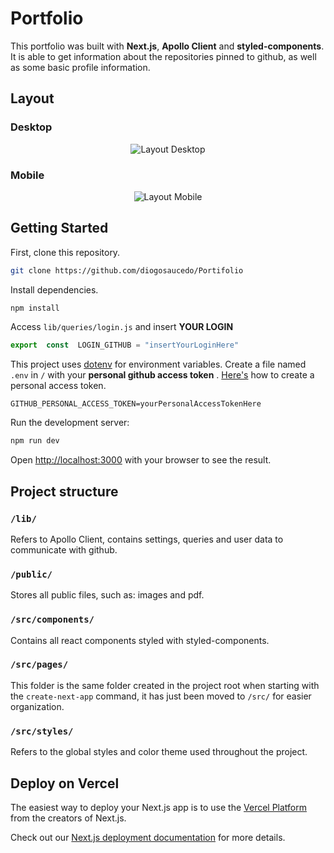 # Portfolio

This portfolio was built with **Next.js**, **Apollo Client** and **styled-components**. It is able to get information about the repositories pinned to github, as well as some basic profile information.

## Layout

### Desktop

<div style="display:flex; align-items:center; justify-content: center">
<img  src="https://i.ibb.co/G0JK9xZ/teste.gif" alt="Layout Desktop"/>
</div>

### Mobile

<div style="display:flex; align-items:center; justify-content: center">
<img src="https://i.ibb.co/FJwNr2F/Mobile-Version.gif" alt="Layout Mobile"/>
</div>

## Getting Started

First, clone this repository.

```bash
git clone https://github.com/diogosaucedo/Portifolio
```

Install dependencies.

```bash
npm install
```

Access `lib/queries/login.js` and insert **YOUR LOGIN**

```javascript
export  const  LOGIN_GITHUB = "insertYourLoginHere"
```

This project uses [dotenv](https://www.npmjs.com/package/dotenv) for environment variables. Create a file named `.env` in `/` with your **personal github access token** .
[Here's](https://docs.github.com/en/authentication/keeping-your-account-and-data-secure/creating-a-personal-access-token) how to create a personal access token.

```
GITHUB_PERSONAL_ACCESS_TOKEN=yourPersonalAccessTokenHere
```

Run the development server:

```bash
npm run dev
```

Open [http://localhost:3000](http://localhost:3000) with your browser to see the result.

## Project structure

### `/lib/`

Refers to Apollo Client, contains settings, queries and user data to communicate with github.

### `/public/`

Stores all public files, such as: images and pdf.

### `/src/components/`

Contains all react components styled with styled-components.

### `/src/pages/`

This folder is the same folder created in the project root when starting with the `create-next-app` command, it has just been moved to `/src/` for easier organization.

### `/src/styles/`

Refers to the global styles and color theme used throughout the project.

## Deploy on Vercel

The easiest way to deploy your Next.js app is to use the [Vercel Platform](https://vercel.com/new?utm_medium=default-template&filter=next.js&utm_source=create-next-app&utm_campaign=create-next-app-readme) from the creators of Next.js.

Check out our [Next.js deployment documentation](https://nextjs.org/docs/deployment) for more details.
